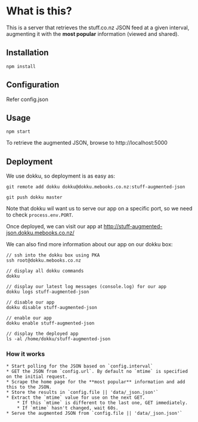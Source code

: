 # What is this?

This is a server that retrieves the stuff.co.nz JSON feed at a given interval,
augmenting it with the **most popular** information (viewed and shared).

## Installation

	npm install

## Configuration

Refer config.json

## Usage

	npm start

To retrieve the augmented JSON, browse to http://localhost:5000

## Deployment

We use dokku, so deployment is as easy as:

	git remote add dokku dokku@dokku.mebooks.co.nz:stuff-augmented-json

	git push dokku master

Note that dokku wil want us to serve our app on a specific port, so we need to
check `process.env.PORT`.

Once deployed, we can visit our app at http://stuff-augmented-json.dokku.mebooks.co.nz/

We can also find more information about our app on our dokku box:

	// ssh into the dokku box using PKA
	ssh root@dokku.mebooks.co.nz

	// display all dokku commands
	dokku

	// display our latest log messages (console.log) for our app
	dokku logs stuff-augmented-json

	// disable our app
	dokku disable stuff-augmented-json

	// enable our app
	dokku enable stuff-augmented-json

	// display the deployed app
	ls -al /home/dokku/stuff-augmented-json

### How it works

	* Start polling for the JSON based on `config.interval`
	* GET the JSON from `config.url`. By default no `mtime` is specified on the initial request.
	* Scrape the home page for the **most popular** information and add this to the JSON.
	* Store the results in `config.file || 'data/_json.json'`
	* Extract the `mtime` value for use on the next GET.
		* If this `mtime` is different to the last one, GET immediately.
		* If `mtime` hasn't changed, wait 60s.
	* Serve the augmented JSON from `config.file || 'data/_json.json'`

